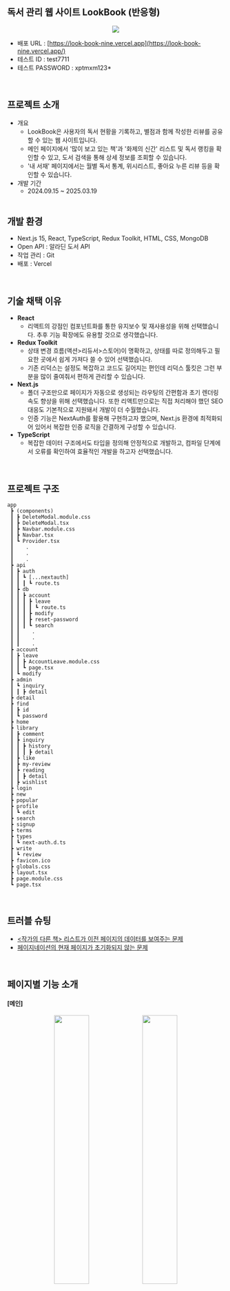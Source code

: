 ## 독서 관리 웹 사이트 LookBook (반응형)
<p align="center">
  <img src="https://github.com/user-attachments/assets/8020033f-c722-4ea3-9d1c-e180a7d333d5" />
</p>

- 배포 URL : [https://look-book-nine.vercel.app](https://look-book-nine.vercel.app/)
- 테스트 ID : test7711
- 테스트 PASSWORD : xptmxm123*
<br/>

## 프로젝트 소개

- 개요
    - LookBook은 사용자의 독서 현황을 기록하고, 별점과 함께 작성한 리뷰를 공유할 수 있는 웹 사이트입니다.
    - 메인 페이지에서 '많이 보고 있는 책'과 '화제의 신간' 리스트 및 독서 랭킹을 확인할 수 있고, 도서 검색을 통해 상세 정보를 조회할 수 있습니다.
    - '내 서재' 페이지에서는 월별 독서 통계, 위시리스트, 좋아요 누른 리뷰 등을 확인할 수 있습니다.
- 개발 기간
    - 2024.09.15 ~ 2025.03.19
    <br/>

## 개발 환경

- Next.js 15, React, TypeScript, Redux Toolkit, HTML, CSS, MongoDB
- Open API : 알라딘 도서 API
- 작업 관리 : Git
- 배포 : Vercel
<br/>

## 기술 채택 이유

- **React**
    - 리액트의 강점인 컴포넌트화를 통한 유지보수 및 재사용성을 위해 선택했습니다. 추후 기능 확장에도 유용할 것으로 생각했습니다.
- **Redux Toolkit**
    - 상태 변경 흐름(액션>리듀서>스토어)이 명확하고, 상태를 따로 정의해두고 필요한 곳에서 쉽게 가져다 쓸 수 있어 선택했습니다.
    - 기존 리덕스는 설정도 복잡하고 코드도 길어지는 편인데 리덕스 툴킷은 그런 부분을 많이 줄여줘서 편하게 관리할 수 있습니다.
- **Next.js**
    - 폴더 구조만으로 페이지가 자동으로 생성되는 라우팅의 간편함과 초기 렌더링 속도 향상을 위해 선택했습니다. 또한 리액트만으로는 직접 처리해야 했던 SEO 대응도 기본적으로 지원돼서 개발이 더 수월했습니다.
    - 인증 기능은 NextAuth를 활용해 구현하고자 했으며, Next.js 환경에 최적화되어 있어서 복잡한 인증 로직을 간결하게 구성할 수 있습니다.
- **TypeScript**
    - 복잡한 데이터 구조에서도 타입을 정의해 안정적으로 개발하고, 컴파일 단계에서 오류를 확인하여 효율적인 개발을 하고자 선택했습니다.

<br/>

## 프로젝트 구조

```
app
 ┣ (components)
 ┃ ┣ DeleteModal.module.css
 ┃ ┣ DeleteModal.tsx
 ┃ ┣ Navbar.module.css
 ┃ ┣ Navbar.tsx
 ┃ ┗ Provider.tsx
 ┃    .
 ┃    .
 ┃    .
 ┣ api
 ┃ ┣ auth
 ┃ ┃ ┗ [...nextauth]
 ┃ ┃ ┃ ┗ route.ts
 ┃ ┣ db
 ┃ ┃ ┣ account
 ┃ ┃ ┃ ┣ leave
 ┃ ┃ ┃ ┃ ┗ route.ts
 ┃ ┃ ┃ ┣ modify
 ┃ ┃ ┃ ┣ reset-password
 ┃ ┃ ┃ ┗ search
 ┃ ┃    .
 ┃ ┃    .
 ┃ ┃    .
 ┣ account
 ┃ ┣ leave
 ┃ ┃ ┣ AccountLeave.module.css
 ┃ ┃ ┗ page.tsx
 ┃ ┗ modify
 ┣ admin
 ┃ ┗ inquiry
 ┃ ┃ ┣ detail
 ┣ detail
 ┣ find
 ┃ ┣ id
 ┃ ┗ password
 ┣ home
 ┣ library
 ┃ ┣ comment
 ┃ ┣ inquiry
 ┃ ┃ ┣ history
 ┃ ┃ ┃ ┣ detail
 ┃ ┣ like
 ┃ ┣ my-review
 ┃ ┣ reading
 ┃ ┃ ┣ detail
 ┃ ┣ wishlist
 ┣ login
 ┣ new
 ┣ popular
 ┣ profile
 ┃ ┗ edit
 ┣ search
 ┣ signup
 ┣ terms
 ┣ types
 ┃ ┗ next-auth.d.ts
 ┣ write
 ┃ ┗ review
 ┣ favicon.ico
 ┣ globals.css
 ┣ layout.tsx
 ┣ page.module.css
 ┗ page.tsx

```
<br/>

## 트러블 슈팅
- [<작가의 다른 책> 리스트가 이전 페이지의 데이터를 보여주는 문제](https://github.com/ynurr/look-book/wiki/-%EC%9E%91%EA%B0%80%EC%9D%98-%EB%8B%A4%EB%A5%B8-%EC%B1%85--%EB%A6%AC%EC%8A%A4%ED%8A%B8%EA%B0%80-%EC%9D%B4%EC%A0%84-%ED%8E%98%EC%9D%B4%EC%A7%80%EC%9D%98-%EB%8D%B0%EC%9D%B4%ED%84%B0%EB%A5%BC-%EB%B3%B4%EC%97%AC%EC%A3%BC%EB%8A%94-%EB%AC%B8%EC%A0%9C)
- [페이지네이션의 현재 페이지가 초기화되지 않는 문제](https://github.com/ynurr/look-book/wiki/%ED%8E%98%EC%9D%B4%EC%A7%80%EB%84%A4%EC%9D%B4%EC%85%98%EC%9D%98-%ED%98%84%EC%9E%AC-%ED%8E%98%EC%9D%B4%EC%A7%80%EA%B0%80-%EC%B4%88%EA%B8%B0%ED%99%94%EB%90%98%EC%A7%80-%EC%95%8A%EB%8A%94-%EB%AC%B8%EC%A0%9C)
<br/>

## 페이지별 기능 소개

#### [메인]
<p align="center">
  <img src="https://github.com/user-attachments/assets/90cbe053-770d-41c6-a38b-4110e5a7c281" width="40%" />
  <img src="https://github.com/user-attachments/assets/3708b2d6-5bb0-43f8-af8b-06aafeaa65d9" width="40%" />
</p>

- 접속 시 처음 보이는 화면으로, 인기 도서와 신규 도서 리스트를 가로 스크롤 형식으로 제공합니다.
- 리스트에 있는 도서를 클릭하면 도서 상세 페이지로 이동합니다.
- 회원들의 독서 랭킹과 추천 도서를 보여줍니다.

#### [로그인]
<p align="center">
  <img src="https://github.com/user-attachments/assets/dea51fac-563c-4377-83ee-c3d78e0a1b2e" width="50%" />
</p>

- 아이디와 비밀번호를 입력하고 로그인 버튼을 클릭하면 유효성 검사가 진행됩니다. 검사가 실패한 경우, 오류 메시지가 표시됩니다.
- 카카오 로그인(SNS 로그인)을 통해 사용자가 손쉽게 로그인할 수 있습니다. 만약 회원 정보가 없다면, 자동으로 회원가입이 진행됩니다.
- 로그인에 성공하면 메인 페이지로 이동합니다.

#### [회원가입]
<p align="center">
  <img src="https://github.com/user-attachments/assets/3071d188-dcb6-4ee7-8440-918a63db23ed" width="50%" />
</p>

- 모든 form을 입력한 후 회원가입 버튼을 클릭하면 유효성 검사가 진행됩니다. 실패한 경우 오류 메시지가 표시됩니다.
- 아이디와 닉네임은 ’중복 확인‘ 버튼을 눌러 중복 여부를 검증할 수 있습니다.
- 회원가입에 성공하면 메인 페이지로 이동합니다.

#### [인기/신규]
<p align="center">
  <img src="https://github.com/user-attachments/assets/f38e169f-1c9f-4345-ad2e-f2a6583b03cb" width="50%" />
</p>

- 메인 페이지에 표시되는 것과 동일한 인기 도서와 신규 도서 리스트를 제공합니다.

#### [도서 상세]
<p align="center">
  <img src="https://github.com/user-attachments/assets/f4562039-1eaa-42e2-8434-9a54b4218843" width="45%" />
  <img src="https://github.com/user-attachments/assets/41f72cd4-a665-4745-9804-01699b8bd048" width="45%" />
</p>

- 도서 카테고리, 출판사, 소개글, 작가의 다른 책 등 도서에 대한 상세 정보를 제공합니다.
- 해당 도서의 독서 상태를 ‘독서 중’ 또는 ‘독서 완료’으로 설정할 수 있습니다.
- 해당 도서에 리뷰를 작성하거나 위시리스트에 추가할 수 있습니다.
- LookBook 회원들이 작성한 리뷰와 별점이 페이지 하단에 표시됩니다. 각 리뷰에 좋아요를 누르거나 댓글을 작성할 수 있습니다.

#### [도서 검색]
<p align="center">
  <img src="https://github.com/user-attachments/assets/9fa5a951-e339-4511-aab0-7df447f53f3b" width="50%" />
</p>

- 도서 제목 또는 작가명을 검색하면 결과가 리스트로 표시됩니다.
- 검색 결과에 표시된 도서 표지나 제목을 클릭하면 해당 도서의 상세 페이지로 이동합니다.

#### [내 서재]
<p align="center">
  <img src="https://github.com/user-attachments/assets/454c0f74-9a1a-41e3-a87b-ed031a063e96" width="50%" />
</p>

- 프로필 수정 버튼을 클릭하면 이름, 닉네임, 독서 목표를 변경할 수 있습니다.
- 리뷰 작성 횟수, 다 읽은 책의 권수, 마지막 독서일을 보여줍니다.
- 독서 목표 달성률은 Progress Bar 형태로, 월별 독서 통계는 Bar Chart로 확인할 수 있습니다.
- 내가 작성한 리뷰, 최근 댓글 등을 간략하게 표시합니다.

#### [내 서재 > 독서 현황]
<p align="center">
  <img src="https://github.com/user-attachments/assets/55570508-3a2a-4a6f-aa2b-754068986d3d" width="50%" />
</p>

  - ‘다 읽은 책’과 ‘읽고 있는 책’ 탭으로 구분됩니다. 도서를 클릭하면 독서현황 상세 페이지로 이동합니다.
  - 상세 페이지의 상단 우측 버튼을 통해 독서 상태 변경, 리뷰 수정, 독서현황에서 삭제할 수 있습니다. 삭제 버튼을 클릭하면 삭제 여부를 재확인하는 모달이 나타납니다.
  - 작성된 리뷰에 댓글이 달린 경우, 댓글이 표시되며 추가 댓글을 입력 또는 기존 댓글 삭제가 가능합니다.
  - 작성된 리뷰가 없을 경우, ‘리뷰 작성하기’ 버튼이 표시됩니다.

#### [내 서재 > 위시리스트]
<p align="center">
  <img src="https://github.com/user-attachments/assets/022add07-4857-4978-941c-8d7b63fced89" width="50%" />
</p>

  - 위시리스트에 추가된 도서 목록을 확인할 수 있습니다.
  - ‘전체 선택’ 버튼을 눌러 위시리스트를 모두 삭제하거나, 특정 도서만 선택하여 삭제할 수 있습니다. 삭제 버튼을 클릭하면 삭제 여부를 재확인하는 모달이 나타납니다.

#### [내 서재 > 나의 리뷰]
<p align="center">
  <img src="https://github.com/user-attachments/assets/5e33bf03-1c37-4335-be09-0b17c330fe39" width="50%" />
</p>

  - 내가 작성한 리뷰를 보여줍니다.

#### [내 서재 > 댓글 알림]
<p align="center">
  <img src="https://github.com/user-attachments/assets/f8ef3000-79f2-4efd-b81c-af313ab2a393" width="50%" />
</p>

  - 내가 작성한 리뷰에 달린 댓글을 보여줍니다.

#### [내 서재 > 리뷰 공감 기록]
<p align="center">
  <img src="https://github.com/user-attachments/assets/7f809d51-9eb1-445c-9eb1-a8df96525f79" width="50%" />
</p>

  - 내가 좋아요를 누른 리뷰 목록이 표시됩니다.

#### [내 서재 > 문의하기/1:1 문의내역]
<p align="center">
  <img src="https://github.com/user-attachments/assets/43a61ecf-28e9-4624-a8ea-76d155880590" width="50%" />
</p>

  - 사이트 이용에 관한 궁금한 점이 있으면 문의글을 등록할 수 있고, 작성한 문의글 목록과 각 문의글의 답변 상태가 표시됩니다. 클릭하면 답변을 확인할 수 있습니다.
  - 관리자 계정으로 접속하여 문의글에 답변을 등록할 수 있습니다.

#### [내 서재 > 비밀번호 변경]
<p align="center">
  <img src="https://github.com/user-attachments/assets/7dbd349c-aee8-47b2-b801-fa1c1c501ea8" width="50%" />
</p>

  - 유효성 검사 후 비밀번호를 변경할 수 있습니다.

#### [내 서재 > 회원탈퇴]
<p align="center">
  <img src="https://github.com/user-attachments/assets/ff084402-13ec-497c-b04a-fb75c5d2e66b" width="50%" />
</p>

  - 탈퇴 사유를 다중 선택할 수 있습니다.
  - 탈퇴 전에 동의 체크 후 회원탈퇴 버튼을 클릭할 수 있습니다.
  - 탈퇴가 완료되면 메인 페이지로 이동합니다.
  <br/>

## 프로젝트 후기

기획부터 디자인, 개발까지 직장과 병행하며 진행하느라 예상보다 시간이 많이 걸렸지만, 얻은 것도 많았던 프로젝트입니다. 개발 도중 렌더링 타이밍 이슈나 Hook 관련 오류로 꽤 애를 먹기도 했지만, 원인을 파악하고 해결해 나가는 과정에서 프론트엔드 구조와 리액트에 대한 이해도가 높아지고 그만큼 성장할 수 있었습니다.
이번 프로젝트는 단순히 기능 구현에 그치지 않고 성능과 구조까지 함께 고민해볼 수 있어서 굉장히 의미있는 시간이었습니다. 🤭
<br/>
